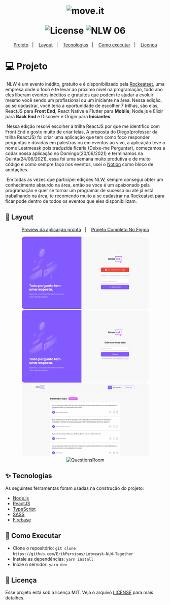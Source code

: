 <h1 align="center">
  <img alt="move.it" title="move.it" src="https://user-images.githubusercontent.com/51729214/123440460-30368200-d5a9-11eb-9c7c-a0061e4a9d3f.png" />
  <p></p>
  <img alt="License" src="https://img.shields.io/static/v1?label=license&message=MIT&color=8257E5&labelColor=000000">
  <img src="https://img.shields.io/static/v1?label=NLW&message=06&color=8257E5&labelColor=000000" alt="NLW 06" />
</h1>

<p align="center">
  <a href="#title">Projeto</a>&nbsp;&nbsp;&nbsp;|&nbsp;&nbsp;&nbsp; 
  <a href="#preview">Layout</a>&nbsp;&nbsp;&nbsp;|&nbsp;&nbsp;&nbsp;
  <a href="#technologies">Tecnologias</a>&nbsp;&nbsp;&nbsp;|&nbsp;&nbsp;&nbsp; 
  <a href="#for-execute">Como executar</a>&nbsp;&nbsp;&nbsp;|&nbsp;&nbsp;&nbsp;
  <a href="#license">Licença</a>
</p>

<!-- 
<div align="center">
  <img border="0" src="./github/banner.png" alt="icon"/>
  <p></p>
  <img src="https://img.shields.io/badge/license-MIT-blue" />
  <img src="https://img.shields.io/github/watchers/erikpervious/Letmeask-NLW-Together?style=social" />
  <img src="https://img.shields.io/twitter/url?label=ErikPervious&url=https%3A%2F%2Ftwitter.com%2Ferikpervious" />
</div> -->

<h1 id="title">💻 Projeto</h1>

<p>&nbsp;NLW é um evento inédito, gratuito e é disponibilizado pela <a href="https://rocketseat.com.br/">Rockeatset</a>, uma empresa onde o foco é te levar ao próximo nível na programação, todo ano eles liberam eventos inéditos e gratuitos que podem te ajudar a evoluir mesmo você sendo um profissional ou um iniciante na área. Nessa edição, ao se cadastrar, você teria a oportunidade de escolher 7 trilhas, são elas, ReactJS para <b>Front End</b>, React Native e Flutter para <b>Mobile</b>, Node.js e Elixir para <b>Back End</b> e Discover e Origin para <b>Iniciantes</b>.</p>

<p>&nbsp;Nessa edição resolvi escolher a trilha ReactJS por que me identifico com Front End e gosto muito de criar telas, A proposta do Diego(professor da trilha ReactJS) foi criar uma aplicação que tem como foco responder perguntas e dúvidas em palestras ou em eventos ao vivo, a aplicação teve o nome Leatmeask pois traduzida ficaria (Deixe-me Perguntar), começamos a codar nossa aplicação no Domingo(20/06/2021) e terminamos na Quinta(24/06/2021), essa foi uma semana muito produtiva e de muito código e como sempre faço nos eventos, usei o <a href="https://notion.so">Notion</a> como bloco de anotações.</p>

<p>&nbsp;Em todas as vezes que participei edições NLW, sempre consegui obter um conhecimento absurdo na área, então se voce é um apaixonado pela programação e quer se tornar um programar de sucesso ou até já está trabalhando na área, te recomendo muito a se cadastrar na <a href="https://rocketseat.com.br/">Rockeatset</a> para ficar pode dentro de todos os eventos que eles disponibilizam.</p>

<h2 id="preview">🔖 Layout</h2>

<div align="center">
  <a href="https://letmeask-4b126.web.app/">Preview da aplicação pronta</a>&nbsp;&nbsp;&nbsp;|&nbsp;&nbsp;&nbsp;
  <a href="https://www.figma.com/file/1Z8COHzPi2FwWAwBbVnjsH/Letmeask?node-id=45%3A3279">Projeto Completo No Figma</a>
  <p> </p>
</div>

<div align="center">
  <img alt="Signin" title="#Signin" src="./github/signIn.png" width="400" />
  <img alt="NewRoom" title="#NewRoom" src="./github/newRoom.png" width="400" />
</div>
<div align="center">
  <img alt="Questions" title="#Questions" src="./github/questions.png" width="400" />
  <img alt="QuestionsRoom" title="#deleteQuestions" src="https://user-images.githubusercontent.com/51729214/123443582-67f2f900-d5ac-11eb-8f33-29993fdbcdec.png" width="400" />
</div>

<h2 id="technologies">✨ Tecnologias</h2>

As seguintes ferramentas foram usadas na construção do projeto:

- [Node.js](https://nodejs.org/en/)
- [ReactJS](https://pt-br.reactjs.org/)
- [TypeScript](https://blog.rocketseat.com.br/typescript-vantagens-mitos-conceitos/)
- [SASS](https://sass-lang.com/)
- [Firebase](https://firebase.google.com/)

<h2 id="for-execute">🚀 Como Executar</h2>

- Clone o repositório: `git clone https://github.com/ErikPervious/Letmeask-NLW-Together`
- Instale as dependências: `yarn install` 
- Inicie o servidor: `yarn dev`

<h2 id="license">📄 Licença</h2>

Esse projeto está sob a licença MIT. Veja o arquivo [LICENSE](LICENSE.md) para mais detalhes.
